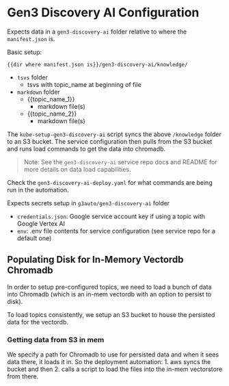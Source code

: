 # Gen3 Discovery AI Configuration

Expects data in a `gen3-discovery-ai` folder relative to 
where the `manifest.json` is. 

Basic setup:

`{{dir where manifest.json is}}/gen3-discovery-ai/knowledge/`

- `tsvs` folder
    - tsvs with topic_name at beginning of file
- `markdown` folder
    - {{topic_name_1}}
        - markdown file(s)
    - {{topic_name_2}}
        - markdown file(s)

The `kube-setup-gen3-discovery-ai` script syncs the above `/knowledge` folder to
an S3 bucket. The service configuration then pulls from the S3 bucket and runs load commands 
to get the data into chromadb.

> Note: See the `gen3-discovery-ai` service repo docs and README for more details on data load capabilities.

Check the `gen3-discovery-ai-deploy.yaml` for what commands are being run in the automation.

Expects secrets setup in `g3auto/gen3-discovery-ai` folder
 - `credentials.json`: Google service account key if using a topic with Google Vertex AI
 - `env`: .env file contents for service configuration (see service repo for a default one)

## Populating Disk for In-Memory Vectordb Chromadb

In order to setup pre-configured topics, we need to load a bunch of data 
into Chromadb (which is an in-mem vectordb with an option to persist to disk).

To load topics consistently, we setup an S3 bucket to house the persisted 
data for the vectordb.

### Getting data from S3 in mem

We specify a path for Chromadb to use for persisted data and when it sees 
data there, it loads it in. So the deployment automation: 1. aws syncs the bucket
and then 2. calls a script to load the files into the in-mem vectorstore from there. 

